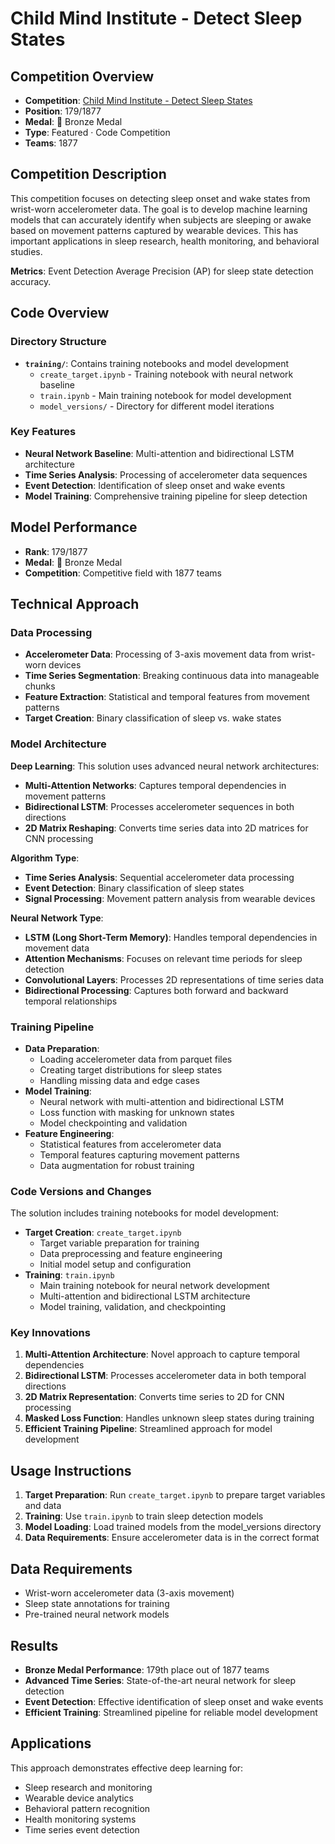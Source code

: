 # Child Mind Institute - Detect Sleep States

## Competition Overview
- **Competition**: [Child Mind Institute - Detect Sleep States](https://www.kaggle.com/competitions/child-mind-institute-detect-sleep-states)
- **Position**: 179/1877
- **Medal**: 🥉 Bronze Medal
- **Type**: Featured · Code Competition
- **Teams**: 1877

## Competition Description
This competition focuses on detecting sleep onset and wake states from wrist-worn accelerometer data. The goal is to develop machine learning models that can accurately identify when subjects are sleeping or awake based on movement patterns captured by wearable devices. This has important applications in sleep research, health monitoring, and behavioral studies.

**Metrics**: Event Detection Average Precision (AP) for sleep state detection accuracy.

## Code Overview

### Directory Structure
- **`training/`**: Contains training notebooks and model development
  - `create_target.ipynb` - Training notebook with neural network baseline
  - `train.ipynb` - Main training notebook for model development
  - `model_versions/` - Directory for different model iterations

### Key Features
- **Neural Network Baseline**: Multi-attention and bidirectional LSTM architecture
- **Time Series Analysis**: Processing of accelerometer data sequences
- **Event Detection**: Identification of sleep onset and wake events
- **Model Training**: Comprehensive training pipeline for sleep detection

## Model Performance
- **Rank**: 179/1877
- **Medal**: 🥉 Bronze Medal
- **Competition**: Competitive field with 1877 teams

## Technical Approach

### Data Processing
- **Accelerometer Data**: Processing of 3-axis movement data from wrist-worn devices
- **Time Series Segmentation**: Breaking continuous data into manageable chunks
- **Feature Extraction**: Statistical and temporal features from movement patterns
- **Target Creation**: Binary classification of sleep vs. wake states

### Model Architecture
**Deep Learning**: This solution uses advanced neural network architectures:
- **Multi-Attention Networks**: Captures temporal dependencies in movement patterns
- **Bidirectional LSTM**: Processes accelerometer sequences in both directions
- **2D Matrix Reshaping**: Converts time series data into 2D matrices for CNN processing

**Algorithm Type**: 
- **Time Series Analysis**: Sequential accelerometer data processing
- **Event Detection**: Binary classification of sleep states
- **Signal Processing**: Movement pattern analysis from wearable devices

**Neural Network Type**:
- **LSTM (Long Short-Term Memory)**: Handles temporal dependencies in movement data
- **Attention Mechanisms**: Focuses on relevant time periods for sleep detection
- **Convolutional Layers**: Processes 2D representations of time series data
- **Bidirectional Processing**: Captures both forward and backward temporal relationships

### Training Pipeline
- **Data Preparation**: 
  - Loading accelerometer data from parquet files
  - Creating target distributions for sleep states
  - Handling missing data and edge cases
- **Model Training**: 
  - Neural network with multi-attention and bidirectional LSTM
  - Loss function with masking for unknown states
  - Model checkpointing and validation
- **Feature Engineering**: 
  - Statistical features from accelerometer data
  - Temporal features capturing movement patterns
  - Data augmentation for robust training

### Code Versions and Changes
The solution includes training notebooks for model development:
- **Target Creation**: `create_target.ipynb`
  - Target variable preparation for training
  - Data preprocessing and feature engineering
  - Initial model setup and configuration
- **Training**: `train.ipynb`
  - Main training notebook for neural network development
  - Multi-attention and bidirectional LSTM architecture
  - Model training, validation, and checkpointing

### Key Innovations
1. **Multi-Attention Architecture**: Novel approach to capture temporal dependencies
2. **Bidirectional LSTM**: Processes accelerometer data in both temporal directions
3. **2D Matrix Representation**: Converts time series to 2D for CNN processing
4. **Masked Loss Function**: Handles unknown sleep states during training
5. **Efficient Training Pipeline**: Streamlined approach for model development

## Usage Instructions
1. **Target Preparation**: Run `create_target.ipynb` to prepare target variables and data
2. **Training**: Use `train.ipynb` to train sleep detection models
3. **Model Loading**: Load trained models from the model_versions directory
4. **Data Requirements**: Ensure accelerometer data is in the correct format

## Data Requirements
- Wrist-worn accelerometer data (3-axis movement)
- Sleep state annotations for training
- Pre-trained neural network models

## Results
- **Bronze Medal Performance**: 179th place out of 1877 teams
- **Advanced Time Series**: State-of-the-art neural network for sleep detection
- **Event Detection**: Effective identification of sleep onset and wake events
- **Efficient Training**: Streamlined pipeline for reliable model development

## Applications
This approach demonstrates effective deep learning for:
- Sleep research and monitoring
- Wearable device analytics
- Behavioral pattern recognition
- Health monitoring systems
- Time series event detection
